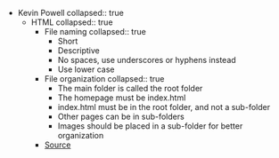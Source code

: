 - Kevin Powell
  collapsed:: true
	- HTML
	  collapsed:: true
		- File naming
		  collapsed:: true
			- Short
			- Descriptive
			- No spaces, use underscores or hyphens instead
			- Use lower case
		- File organization
		  collapsed:: true
			- The main folder is called the root folder
			- The homepage must be index.html
			- index.html must be in the root folder, and not a sub-folder
			- Other pages can be in sub-folders
			- Images should be placed in a sub-folder for better organization
		- [Source](https://scrimba.com/html-css-crash-course-c02l)